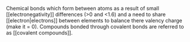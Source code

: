 Chemical bonds which form between atoms as a result of small [[electronegativity]] differences (>0 and <1.6) and a need to share [[electron|electrons]] between elements to balance there valency charge (make it = 0). Compounds bonded through covalent bonds are referred to as [[covalent compounds]]. 